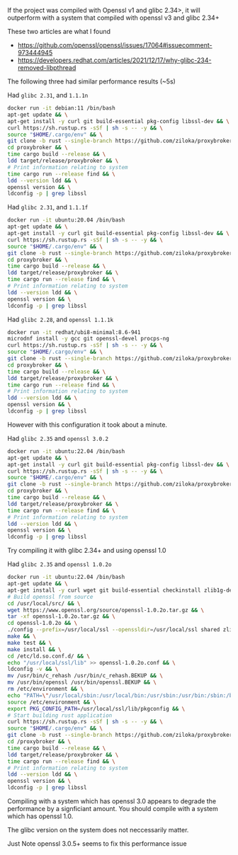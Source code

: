 If the project was compiled with Openssl v1 and glibc 2.34>, it will outperform with a system that compiled with openssl v3 and glibc 2.34+

These two articles are what I found
- https://github.com/openssl/openssl/issues/17064#issuecomment-973444945
- https://developers.redhat.com/articles/2021/12/17/why-glibc-234-removed-libpthread

The following three had similar performance results (~5s)

Had `glibc 2.31`, and `1.1.1n`
```bash
docker run -it debian:11 /bin/bash
apt-get update && \
apt-get install -y curl git build-essential pkg-config libssl-dev && \
curl https://sh.rustup.rs -sSf | sh -s -- -y && \
source "$HOME/.cargo/env" && \
git clone -b rust --single-branch https://github.com/ziloka/proxybroker && \
cd proxybroker && \
time cargo build --release && \
ldd target/release/proxybroker && \
# Print information relating to system
time cargo run --release find && \
ldd --version ldd && \
openssl version && \
ldconfig -p | grep libssl
```

Had `glibc 2.31`, and `1.1.1f`
```bash
docker run -it ubuntu:20.04 /bin/bash
apt-get update && \
apt-get install -y curl git build-essential pkg-config libssl-dev && \
curl https://sh.rustup.rs -sSf | sh -s -- -y && \
source "$HOME/.cargo/env" && \
git clone -b rust --single-branch https://github.com/ziloka/proxybroker && \
cd proxybroker && \
time cargo build --release && \
ldd target/release/proxybroker && \
time cargo run --release find && \
# Print information relating to system
ldd --version ldd && \
openssl version && \
ldconfig -p | grep libssl
```

Had `glibc 2.28`, and `openssl 1.1.1k`
```bash
docker run -it redhat/ubi8-minimal:8.6-941 
microdnf install -y gcc git openssl-devel procps-ng
curl https://sh.rustup.rs -sSf | sh -s -- -y && \
source "$HOME/.cargo/env" && \
git clone -b rust --single-branch https://github.com/ziloka/proxybroker && \
cd proxybroker && \
time cargo build --release && \
ldd target/release/proxybroker && \
time cargo run --release find && \
# Print information relating to system
ldd --version ldd && \
openssl version && \
ldconfig -p | grep libssl
```

However with this configuration it took about a minute.


Had `glibc 2.35` and `openssl 3.0.2`
```bash
docker run -it ubuntu:22.04 /bin/bash
apt-get update && \
apt-get install -y curl git build-essential pkg-config libssl-dev && \
curl https://sh.rustup.rs -sSf | sh -s -- -y && \
source "$HOME/.cargo/env" && \
git clone -b rust --single-branch https://github.com/ziloka/proxybroker && \
cd proxybroker && \
time cargo build --release && \
ldd target/release/proxybroker && \
time cargo run --release find && \
# Print information relating to system
ldd --version ldd && \
openssl version && \
ldconfig -p | grep libssl
```

Try compiling it with glibc 2.34+ and using openssl 1.0

Had `glibc 2.35` and `openssl 1.0.2o`
```bash
docker run -it ubuntu:22.04 /bin/bash
apt-get update && \
apt-get install -y curl wget git build-essential checkinstall zlib1g-dev pkg-config && \
# Build openssl from source 
cd /usr/local/src/ && \
wget https://www.openssl.org/source/openssl-1.0.2o.tar.gz && \
tar -xf openssl-1.0.2o.tar.gz && \
cd openssl-1.0.2o && \
./config --prefix=/usr/local/ssl --openssldir=/usr/local/ssl shared zlib && \
make && \
make test && \
make install && \
cd /etc/ld.so.conf.d/ && \
echo "/usr/local/ssl/lib" >> openssl-1.0.2o.conf && \
ldconfig -v && \
mv /usr/bin/c_rehash /usr/bin/c_rehash.BEKUP && \
mv /usr/bin/openssl /usr/bin/openssl.BEKUP && \
rm /etc/environment && \
echo "PATH=\"/usr/local/sbin:/usr/local/bin:/usr/sbin:/usr/bin:/sbin:/bin:/usr/games:/usr/local/games:/usr/local/ssl/bin\"" >> /etc/environment && \
source /etc/environment && \
export PKG_CONFIG_PATH=/usr/local/ssl/lib/pkgconfig && \
# Start building rust application
curl https://sh.rustup.rs -sSf | sh -s -- -y && \
source "$HOME/.cargo/env" && \
git clone -b rust --single-branch https://github.com/ziloka/proxybroker /proxybroker && \
cd /proxybroker && \
time cargo build --release && \
ldd target/release/proxybroker && \
time cargo run --release find && \
# Print information relating to system
ldd --version ldd && \
openssl version && \
ldconfig -p | grep libssl
```

Compiling with a system which has openssl 3.0 appears to degrade the performance by a signficiant amount.
You should compile with a system which has openssl 1.0.

The glibc version on the system does not neccessarily matter.

Just Note openssl 3.0.5+ seems to fix this performance issue